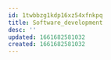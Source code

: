 ```yaml
---
id: 1twbbzg1kdp16xz54xfnkpq
title: Software_development
desc: ''
updated: 1661682581032
created: 1661682581032
---
```

